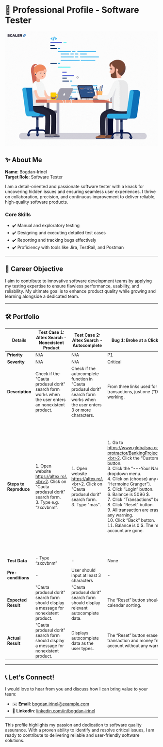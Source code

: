 # 🎯 Professional Profile - Software Tester


<p align="center">
  <img src="https://github.com/bc-work/bc-work/blob/main/Coworkers%20fixing%20bugs.gif" alt="Banner" width="550">
</p>



## ✨ About Me
**Name**: Bogdan-Irinel  
**Target Role**: Software Tester  

I am a detail-oriented and passionate software tester with a knack for uncovering hidden issues and ensuring seamless user experiences. I thrive on collaboration, precision, and continuous improvement to deliver reliable, high-quality software products.  

### Core Skills
- ✔️ Manual and exploratory testing  
- ✔️ Designing and executing detailed test cases  
- ✔️ Reporting and tracking bugs effectively  
- ✔️ Proficiency with tools like Jira, TestRail, and Postman  

---

## 🚀 Career Objective
I aim to contribute to innovative software development teams by applying my testing expertise to ensure flawless performance, usability, and reliability. My ultimate goal is to enhance product quality while growing and learning alongside a dedicated team.

---

## 🛠️ Portfolio

| **Details**            | **Test Case 1: Altex Search - Nonexistent Product**                                                                                                   | **Test Case 2: Altex Search - Autocomplete**                                                                                                 | **Bug 1: Broke at a Click of a Button**                                                                                                                                                                                                                                                                                                                                                                                                                     | **Bug 2: Customer, Accounts and Money - Erased**                                                                                                                                                                                                                                                                                                                                                                                            |
|-------------------------|----------------------------------------------------------------------------------------------------------------|---------------------------------------------------------------------------------------------------------|-----------------------------------------------------------------------------------------------------------------------------------------------------------------------------------------------------------------------------------------------------------------------------------------------------------------------------------------------------------------------------------------------------------------------|------------------------------------------------------------------------------------------------------------------------------------------------------------------------------------------------------------------------------------------------------------------------------------------------------------------------------------------------------------------------------------------------------------------------------------------------|
| **Priority**            | N/A                                                                                                | N/A                                                                                         | P1                                                                                                                                                                                                                                                                                                                                                                                                                   | P1                                                                                                                                                                                                                                                                                                                                                                                                    |
| **Severity**            | N/A                                                                                                | N/A                                                                                         | Critical                                                                                                                                                                                                                                                                                                                                                                                                             | Critical                                                                                                                                                                                                                                                                                                                                                                                              |
| **Description**         | Check if the "Cauta produsul dorit" search form works when the user enters an nonexistent product.    | Check if the autocomplete function in "Cauta produsul dorit" search form works when the user enters 3 or more characters.    | From three links used for sorting the transactions, just one (“Date-Time”) is working.                                                                                                                                                                                                                                                                                                                                | From three links used for sorting the transactions, just one (“Date-Time”) is working.                                                                                                                                                                                                                                                                                                                                                       |
| **Steps to Reproduce**  | 1. Open website https://altex.ro/.<br>2. Click on "Cauta produsul dorit" search form.<br>3. Type e.g. “zxcvbnm”.                                               | 1. Open website https://altex.ro/.<br>2. Click on "Cauta produsul dorit" search form.<br>3. Type "mas".                              | 1. Go to https://www.globalsqa.com/angularJs-protractor/BankingProject/#/login.<br>2. Click the “Customer Login” button.<br>3. Click the “---Your Name---” dropdown menu.<br>4. Click on (choose) any client (e.g. “Hermoine Granger”).<br>5. Click “Login” button.<br>6. Balance is 5096 $.<br>7. Click “Transactions” button.<br>8. Click “Reset” button.<br>9. All transaction are erased without any warning.<br>10. Click “Back” button.<br>11. Balance is 0 $. The money from the account are gone. | 1. Go to https://www.globalsqa.com/angularJs-protractor/BankingProject/#/login.<br>2. Click the “Customer Login” button.<br>3. Click the “---Your Name---” dropdown menu.<br>4. Click on (choose) “Hermoine Granger” client.<br>5. Click “Login” button.<br>6. Balance is 5096 $.<br>7. Click “Logout” button.<br>8. Click “Home” button.<br>9. Click the “Bank Manager Login” button.<br>10. Click the “Customers” button.<br>11. Click the “Delete” button from “Hermoine Granger” row.<br>12. Click “Home” button.<br>13. Click the “Customer Login” button.<br>14. Click the “---Your Name---” dropdown menu.<br>15. Click on (choose) “Hermoine Granger” client.<br>16. Customer, empty and nonempty accounts and money are erased. |
| **Test Data**           | - Type “zxcvbnm”                                                                                   | -                                                                                           | None                                                                                                                                                                                                                                                                                                                                                                                                                        | None                                                                                                                                                                                                                                                                                                                                                                                                                     |
| **Pre-conditions**      | -                                                                                                  | User should input at least 3 characters                                                     | -                                                                                                                                                                                                                                                                                                                                                                                                                     | -                                                                                                                                                                                                                                                                                                                                                                                                    |
| **Expected Result**     | "Cauta produsul dorit" search form should display a message for nonexistent product.                   | "Cauta produsul dorit" search form should display relevant autocomplete data.                         | The “Reset” button should reset the calendar sorting.                                                                                                                                                                                                                                                                                                                                                                      | The action of erasing an nonempty account should not be permitted.                                                                                                                                                                                                                                                                                                                                                     |
| **Actual Result**       | "Cauta produsul dorit" search form should display a message for nonexistent product.                   | Displays autocomplete data as the user types.                                                          | The “Reset” button erase all the transaction and money from the account without any warning.                                                                                                                                                                                                                                                                                                                               | Nonempty accounts, funds, and the customer record are deleted.                                                                                                                                                                                                                                                                                                                                                         |

---

## 📞 Let's Connect!

I would love to hear from you and discuss how I can bring value to your team:  

- ✉️ **Email**: bogdan.irinel@example.com  
- 🔗 **LinkedIn**: [linkedin.com/in/bogdan-irinel](https://linkedin.com/in/bogdan-irinel)  

---

This profile highlights my passion and dedication to software quality assurance. With a proven ability to identify and resolve critical issues, I am ready to contribute to delivering reliable and user-friendly software solutions.
